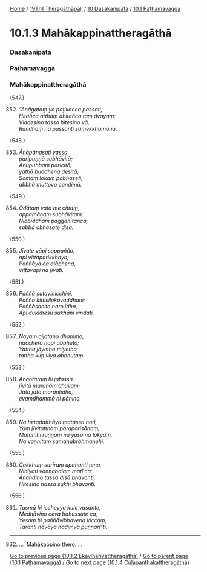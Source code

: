 
[Home](/) / [19Th1 Theragāthāpāḷi](/tipitaka/19Th1.md) / [10 Dasakanipāta](/tipitaka/19Th1/10.md) / [10.1 Paṭhamavagga](/tipitaka/19Th1/10/10.1.md)

# 10.1.3 Mahākappinattheragāthā

### Dasakanipāta

### Paṭhamavagga

### Mahākappinattheragāthā

(547.)

852. _“Anāgataṃ yo paṭikacca passati,_  
_Hitañca atthaṃ ahitañca taṃ dvayaṃ;_  
_Viddesino tassa hitesino vā,_  
_Randhaṃ na passanti samekkhamānā._  


(548.)

853. _Ānāpānasatī yassa,_  
_paripuṇṇā subhāvitā;_  
_Anupubbaṃ paricitā,_  
_yathā buddhena desitā;_  
_Somaṃ lokaṃ pabhāseti,_  
_abbhā muttova candimā._  


(549.)

854. _Odātaṃ vata me cittaṃ,_  
_appamāṇaṃ subhāvitaṃ;_  
_Nibbiddhaṃ paggahītañca,_  
_sabbā obhāsate disā._  


(550.)

855. _Jīvate vāpi sappañño,_  
_api vittaparikkhayo;_  
_Paññāya ca alābhena,_  
_vittavāpi na jīvati._  


(551.)

856. _Paññā sutavinicchinī,_  
_Paññā kittisilokavaddhanī;_  
_Paññāsahito naro idha,_  
_Api dukkhesu sukhāni vindati._  


(552.)

857. _Nāyaṃ ajjatano dhammo,_  
_nacchero napi abbhuto;_  
_Yattha jāyetha mīyetha,_  
_tattha kiṃ viya abbhutaṃ._  


(553.)

858. _Anantaraṃ hi jātassa,_  
_jīvitā maraṇaṃ dhuvaṃ;_  
_Jātā jātā marantīdha,_  
_evaṃdhammā hi pāṇino._  


(554.)

859. _Na hetadatthāya matassa hoti,_  
_Yaṃ jīvitatthaṃ paraporisānaṃ;_  
_Matamhi ruṇṇaṃ na yaso na lokyaṃ,_  
_Na vaṇṇitaṃ samaṇabrāhmaṇehi._  


(555.)

860. _Cakkhuṃ sarīraṃ upahanti tena,_  
_Nihīyati vaṇṇabalaṃ matī ca;_  
_Ānandino tassa disā bhavanti,_  
_Hitesino nāssa sukhī bhavanti._  


(556.)

861. _Tasmā hi iccheyya kule vasante,_  
_Medhāvino ceva bahussute ca;_  
_Yesaṃ hi paññāvibhavena kiccaṃ,_  
_Taranti nāvāya nadiṃva puṇṇan”ti._  


---

862. …  Mahākappino thero… .



[Go to previous page (10.1.2 Ekavihāriyattheragāthā)](/tipitaka/19Th1/10/10.1/10.1.2.md) / [Go to parent page (10.1 Paṭhamavagga)](/tipitaka/19Th1/10/10.1.md) / [Go to next page (10.1.4 Cūḷapanthakattheragāthā)](/tipitaka/19Th1/10/10.1/10.1.4.md)


